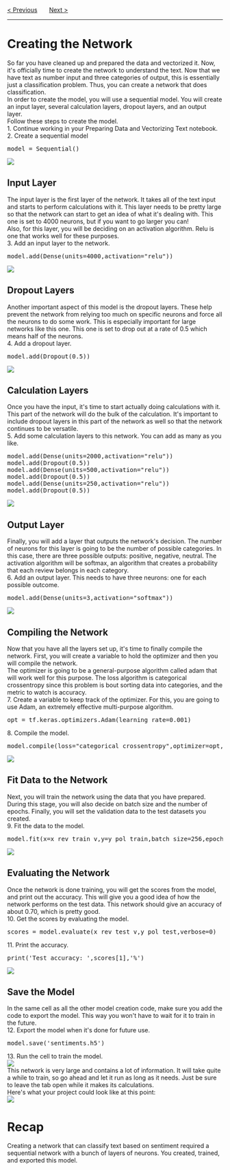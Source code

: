<a href="/v4/Sentiment-Analysis/Vectorizing-Text.md">&lt; Previous</a>
&nbsp;&nbsp;&nbsp;&nbsp;&nbsp;
<a href="/v4/Sentiment-Analysis/Making-a-Network.md">Next &gt;</a>
<hr>
<h1>Creating the Network</h1>
So far you have cleaned up and prepared the data and vectorized it. Now, it's officially time to create the network to understand the text. Now that we have text as number input and three categories of output, this is essentially just a classification problem. Thus, you can create a network that does classification.
<br>
In order to create the model, you will use a sequential model. You will create an input layer, several calculation layers, dropout layers, and an output layer. 
<br>
Follow these steps to create the model.
<br>
1. Continue working in your Preparing Data and Vectorizing Text notebook.
<br>
2. Create a sequential model
<pre>model = Sequential()</pre>
<img src="https://i.imgur.com/SFUCa6U.png">
<h2>Input Layer</h2>
The input layer is the first layer of the network. It takes all of the text input and starts to perform calculations with it. This layer needs to be pretty large so that the network can start to get an idea of what it's dealing with. This one is set to 4000 neurons, but if you want to go larger you can!
<br>
Also, for this layer, you will be deciding on an activation algorithm. Relu is one that works well for these purposes. 
<br>
3. Add an input layer to the network.
<pre>model.add(Dense(units=4000,activation="relu"))</pre>
<img src="https://i.imgur.com/y1cZlmX.png">
<h2>Dropout Layers</h2>
Another important aspect of this model is the dropout layers. These help prevent the network from relying too much on specific neurons and force all the neurons to do some work. This is especially important for large networks like this one. This one is set to drop out at a rate of 0.5 which means half of the neurons. 
<br>
4. Add a dropout layer.
<pre>model.add(Dropout(0.5))</pre>
<img src="https://i.imgur.com/ZSkZTqD.png">
<h2>Calculation Layers</h2>
Once you have the input, it's time to start actually doing calculations with it. This part of the network will do the bulk of the calculation. It's important to include dropout layers in this part of the network as well so that the network continues to be versatile. 
<br>
5. Add some calculation layers to this network. You can add as many as you like.
<pre>
model.add(Dense(units=2000,activation="relu"))
model.add(Dropout(0.5))
model.add(Dense(units=500,activation="relu"))
model.add(Dropout(0.5))
model.add(Dense(units=250,activation="relu"))
model.add(Dropout(0.5))
</pre>
<img src="https://i.imgur.com/5MWChwo.png">
<h2>Output Layer</h2>
Finally, you will add a layer that outputs the network's decision. The number of neurons for this layer is going to be the number of possible categories. In this case, there are three possible outputs: positive, negative, neutral. The activation algorithm will be softmax, an algorithm that creates a probability that each review belongs in each category.
<br>
6. Add an output layer. This needs to have three neurons: one for each possible outcome. 
<pre>model.add(Dense(units=3,activation="softmax"))</pre>
<img src="https://i.imgur.com/TemDCn7.png">
<h2>Compiling the Network</h2>
Now that you have all the layers set up, it's time to finally compile the network. First, you will create a variable to hold the optimizer and then you will compile the network.
<br>
The optimizer is going to be a general-purpose algorithm called adam that will work well for this purpose. The loss algorithm is categorical crossentropy since this problem is bout sorting data into categories, and the metric to watch is accuracy. 
<br>
7. Create a variable to keep track of the optimizer. For this, you are going to use Adam, an extremely effective multi-purpose algorithm. 
<pre>opt = tf.keras.optimizers.Adam(learning_rate=0.001)</pre>
8. Compile the model. 
<pre>model.compile(loss="categorical_crossentropy",optimizer=opt,metrics=["accuracy"])</pre>
<img src="https://i.imgur.com/7BV5bDk.png">
<h2>Fit Data to the Network</h2>
Next, you will train the network using the data that you have prepared. During this stage, you will also decide on batch size and the number of epochs. Finally, you will set the validation data to the test datasets you created.
<br>
9. Fit the data to the model.
<pre>model.fit(x=x_rev_train_v,y=y_pol_train,batch_size=256,epochs=10,validation_data=(x_rev_test_v,y_pol_test))</pre>
<img src="https://i.imgur.com/B3K6wxh.png">
<h2>Evaluating the Network</h2>
Once the network is done training, you will get the scores from the model, and print out the accuracy. This will give you a good idea of how the network performs on the test data. This network should give an accuracy of about 0.70, which is pretty good. 
<br>
10. Get the scores by evaluating the model.
<pre>scores = model.evaluate(x_rev_test_v,y_pol_test,verbose=0)</pre>
11. Print the accuracy.
<pre>print('Test accuracy: ',scores[1],'%')</pre>
<img src="https://i.imgur.com/rPbgJmz.png">
<h2>Save the Model</h2>
In the same cell as all the other model creation code, make sure you add the code to export the model. This way you won't have to wait for it to train in the future. 
<br>
12. Export the model when it's done for future use.
<pre>model.save('sentiments.h5')</pre>
13. Run the cell to train the model.
<br>
<img src="https://i.imgur.com/oxXY0Uh.png">
<br>
This network is very large and contains a lot of information. It will take quite a while to train, so go ahead and let it run as long as it needs. Just be sure to leave the tab open while it makes its calculations.
<br>
Here's what your project could look like at this point:
<br>
<img src="https://i.imgur.com/W3PlfJw.png">
<h1>Recap</h1>
Creating a network that can classify text based on sentiment required a sequential network with a bunch of layers of neurons. You created, trained, and exported this model.
